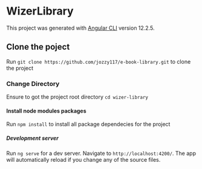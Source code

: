 # WizerLibrary

This project was generated with [Angular CLI](https://github.com/angular/angular-cli) version 12.2.5.

## Clone the poject
Run `git clone https://github.com/jozzy117/e-book-library.git` to clone the project

### Change Directory
Ensure to got the project root directory `cd wizer-library`

#### Install node modules packages

Run `npm install` to install all package dependecies for the project

##### Development server

Run `ng serve` for a dev server. Navigate to `http://localhost:4200/`. The app will automatically reload if you change any of the source files.

